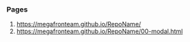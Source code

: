 ### Pages
1. <https://megafronteam.github.io/RepoName/>
2. <https://megafronteam.github.io/RepoName/00-modal.html>